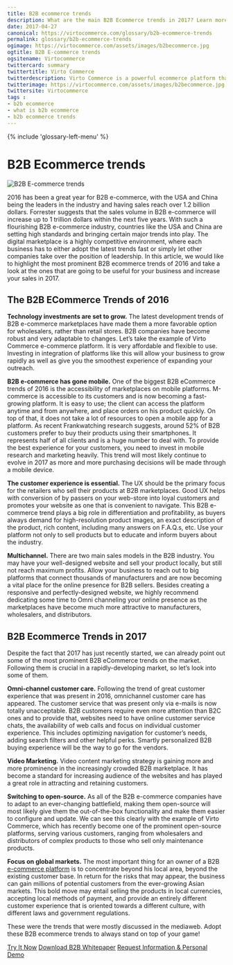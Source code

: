 ```yaml
--- 
title: B2B ecommerce trends
description: What are the main B2B Ecommerce trends in 2017? Learn more in our article.
date: 2017-04-27 
canonical: https://virtocommerce.com/glossary/b2b-ecommerce-trends
permalink: glossary/b2b-ecommerce-trends
ogimage: https://virtocommerce.com/assets/images/b2becommerce.jpg
ogtitle: B2B E-commerce trends
ogsitename: Virtocommerce
twittercard: summary
twittertitle: Virto Commerce
twitterdescription: Virto Commerce is a powerful ecommerce platform that includes everything you need to create an online store and sell online. Try it free with Free Community License
twitterimage: https://virtocommerce.com/assets/images/b2becommerce.jpg
twittersite: Virtocommerce
tags : 
- b2b ecommerce
- what is b2b ecommerce
- b2b ecommerce trends
---
```

<div class="business-features clearfix __responsive">
    {% include 'glossary-left-menu' %}    
    <div class="business-cnt">
        <div class="head __cart">
            <h1 class="title">B2B Ecommerce trends</h1>
        </div>
        <img alt="B2B E-commerce trends" src="assets/images/b2becommerce.jpg"></img>
        <p class="text">
          2016 has been a great year for B2B e-commerce, with the USA and China being the leaders in the industry and having sales reach over 1.2 billion dollars. Forrester suggests that the sales volume in B2B e-commerce will increase up to 1 trillion dollars within the next five years. With such a flourishing B2B e-commerce industry, countries like the USA and China are setting high standards and bringing certain major trends into play. The digital marketplace is a highly competitive environment, where each business has to either adopt the latest trends fast or simply let other companies take over the position of leadership. In this article, we would like to highlight the most prominent B2B ecommerce trends of 2016 and take a look at the ones that are going to be useful for your business and increase your sales in 2017.
        <h2>
        The B2B ECommerce Trends of 2016
        </h2>
        </p>
        <p class="text">
           <strong>Technology investments are set to grow.</strong> The latest development trends of B2B e-commerce marketplaces have made them a more favorable option for wholesalers, rather than retail stores. B2B companies have become robust and very adaptable to changes.  Let’s take the example of Virto Commerce e-commerce platform. It is very affordable and flexible to use. Investing in integration of platforms like this will allow your business to grow rapidly as well as give you the smoothest experience of expanding your outreach. 
        </p>
        <p class="text">
            <strong>B2B e-commerce has gone mobile.</strong> One of the biggest B2B eCommerce trends of 2016 is the accessibility of marketplaces on mobile platforms. M-commerce is accessible to its customers and is now becoming a fast-growing platform. It is easy to use; the client can access the platform anytime and from anywhere, and place orders on his product quickly. On top of that, it does not take a lot of resources to open a mobile app for a platform.  As recent Frankwatching research suggests, around 52% of B2B customers prefer to buy their products using their smartphones. It represents half of  all clients and is a huge number to deal with. To provide the best experience for your customers, you need to invest in mobile research and marketing heavily. This trend will most likely continue to evolve in 2017 as more and more purchasing decisions will be made through a mobile device.
        </p>
        <p class="text">
           <strong>The customer experience is essential.</strong> The UX should be the primary focus for the retailers who sell their products at B2B marketplaces. Good UX helps with conversion of by passers on your web-store into loyal customers and promotes your website as one that is convenient to navigate. This B2B e-commerce trend plays a big role in differentiation and profitability, as buyers always demand for high-resolution product images, an exact description of the product, rich content, including many answers on F.A.Q.s, etc. Use your platform not only to sell products but to educate and inform buyers about the industry. 
        </p>
         <p class="text">
           <strong>Multichannel.</strong> There are two main sales models in the B2B industry. You may have your well-designed website and sell your product locally, but still not reach maximum profits. Allow your business to reach out to big platforms that connect thousands of manufacturers and are now becoming a vital place for the online presence for B2B sellers. Besides creating a responsive and perfectly-designed website, we highly recommend dedicating some time to Omni channeling your online presence as the marketplaces have become much more attractive to manufacturers, wholesalers, and distributors.
        </p>
        <h2>
        B2B Ecommerce Trends in 2017
        </h2>
         <p class="text">
           Despite the fact that 2017 has just recently started, we can already point out some of the most prominent B2B eCommerce trends on the market. Following them is crucial in a rapidly-developing market, so let’s look into some of them. 
        </p>
        <p class="text">
           <strong>Omni-channel customer care.</strong> Following the trend of great customer experience that was present in 2016, omnichannel customer care has appeared. The customer service that was present only via e-mails is now totally unacceptable. B2B customers require even more attention than B2C ones and to provide that, websites need to have online customer service chats, the availability of web calls and focus on individual customer experience. This includes optimizing navigation for  customer’s needs, adding search filters and other helpful perks. Smartly personalized B2B buying experience will be the way to go for the vendors. 
        </p>
        <p class="text">
            <strong>Video Marketing.</strong> Video content marketing strategy is gaining more and more prominence in the increasingly crowded B2B marketplace. It has become a standard for increasing audience of the websites and has played a great role in attracting and retaining customers. 
        </p>
        <p class="text">
          <strong>Switching to open-source.</strong> As all of the B2B e-commerce companies have to adapt to an ever-changing battlefield, making them open-source will most likely give them the out-of-the-box functionality and make them easier to configure and update. We can see this clearly with the example of Virto Commerce, which has recently become one of the prominent open-source platforms, serving various customers, ranging from wholesalers and distributors of complex products to those who sell only maintenance products. 
        </p>
        <p class="text">
            <strong>Focus on global markets.</strong> The most important thing for an owner of a B2B <a href="/glossary/ecommerce-platforms">e-commerce platform</a> is to concentrate beyond his local area, beyond the existing customer base. In return for the risks that may appear, the business can gain millions of potential customers from the ever-growing Asian markets. This bold move may entail selling the products in local currencies, accepting local methods of payment, and provide an entirely different customer experience that is oriented towards a different culture, with different laws and government regulations. 
        </p>
        <p class="text">
          These were the trends that were mostly discussed in the mediaweb. Adopt these B2B ecommerce trends to always stand on top of your game!  
        </p>
        <div class="buttons">
			<a class="button fill" href="/try-now">Try It Now</a>
            <a class="button fill" href="/download-b2b-whitepaper">Download B2B Whitepaper</a>
			<a class="button fill" href="/contact-us">Request Information & Personal Demo</a>
		</div>
    </div>
</div>
